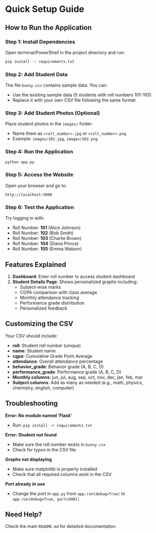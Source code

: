 # Quick Setup Guide

## How to Run the Application

### Step 1: Install Dependencies
Open terminal/PowerShell in the project directory and run:
```bash
pip install -r requirements.txt
```

### Step 2: Add Student Data
The file `bunny.csv` contains sample data. You can:
- Use the existing sample data (5 students with roll numbers 101-105)
- Replace it with your own CSV file following the same format

### Step 3: Add Student Photos (Optional)
Place student photos in the `images/` folder:
- Name them as `<roll_number>.jpg` or `<roll_number>.png`
- Example: `images/101.jpg`, `images/102.png`

### Step 4: Run the Application
```bash
python app.py
```

### Step 5: Access the Website
Open your browser and go to:
```
http://localhost:5000
```

### Step 6: Test the Application
Try logging in with:
- Roll Number: **101** (Alice Johnson)
- Roll Number: **102** (Bob Smith)
- Roll Number: **103** (Charlie Brown)
- Roll Number: **104** (Diana Prince)
- Roll Number: **105** (Emma Watson)

## Features Explained

1. **Dashboard**: Enter roll number to access student dashboard
2. **Student Details Page**: Shows personalized graphs including:
   - Subject-wise marks
   - CGPA comparison with class average
   - Monthly attendance tracking
   - Performance grade distribution
   - Personalized feedback

## Customizing the CSV

Your CSV should include:
- **roll**: Student roll number (unique)
- **name**: Student name
- **cgpa**: Cumulative Grade Point Average
- **attendance**: Overall attendance percentage
- **behavior_grade**: Behavior grade (A, B, C, D)
- **performance_grade**: Performance grade (A, B, C, D)
- **Monthly columns**: jun, jul, aug, sep, oct, nov, dec, jan, feb, mar
- **Subject columns**: Add as many as needed (e.g., math, physics, chemistry, english, computer)

## Troubleshooting

**Error: No module named 'Flask'**
- Run: `pip install -r requirements.txt`

**Error: Student not found**
- Make sure the roll number exists in `bunny.csv`
- Check for typos in the CSV file

**Graphs not displaying**
- Make sure matplotlib is properly installed
- Check that all required columns exist in the CSV

**Port already in use**
- Change the port in `app.py` from `app.run(debug=True)` to `app.run(debug=True, port=5001)`

## Need Help?

Check the main `README.md` for detailed documentation.

